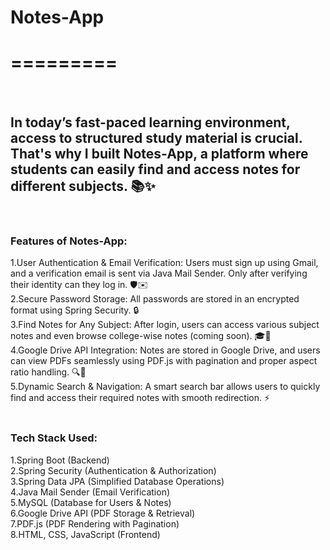 # Notes-App <br>
# =========
<br> 

## In today’s fast-paced learning environment, access to structured study material is crucial. That's why I built Notes-App, a platform where students can easily find and access notes for different subjects. 📚✨
<br>

### Features of Notes-App:
1.User Authentication & Email Verification: Users must sign up using Gmail, and a verification email is sent via Java Mail Sender. Only after verifying their identity can they log in. 🛡️✉️<br>
2.Secure Password Storage: All passwords are stored in an encrypted format using Spring Security. 🔒<br>
3.Find Notes for Any Subject: After login, users can access various subject notes and even browse college-wise notes (coming soon). 🎓📖<br>
4.Google Drive API Integration: Notes are stored in Google Drive, and users can view PDFs seamlessly using PDF.js with pagination and proper aspect ratio handling. 🔍📄<br>
5.Dynamic Search & Navigation: A smart search bar allows users to quickly find and access their required notes with smooth redirection. ⚡<br>
<br>

### Tech Stack Used: <br>
1.Spring Boot (Backend) <br>
2.Spring Security (Authentication & Authorization)<br>
3.Spring Data JPA (Simplified Database Operations)<br>
4.Java Mail Sender (Email Verification)<br>
5.MySQL (Database for Users & Notes)<br>
6.Google Drive API (PDF Storage & Retrieval)<br>
7.PDF.js (PDF Rendering with Pagination)<br>
8.HTML, CSS, JavaScript (Frontend)<br>

